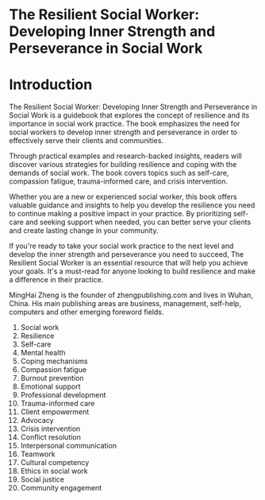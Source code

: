 # The Resilient Social Worker: Developing Inner Strength and Perseverance in Social Work

# Introduction

The Resilient Social Worker: Developing Inner Strength and Perseverance in Social Work is a guidebook that explores the concept of resilience and its importance in social work practice. The book emphasizes the need for social workers to develop inner strength and perseverance in order to effectively serve their clients and communities.

Through practical examples and research-backed insights, readers will discover various strategies for building resilience and coping with the demands of social work. The book covers topics such as self-care, compassion fatigue, trauma-informed care, and crisis intervention.

Whether you are a new or experienced social worker, this book offers valuable guidance and insights to help you develop the resilience you need to continue making a positive impact in your practice. By prioritizing self-care and seeking support when needed, you can better serve your clients and create lasting change in your community.

If you're ready to take your social work practice to the next level and develop the inner strength and perseverance you need to succeed, The Resilient Social Worker is an essential resource that will help you achieve your goals. It's a must-read for anyone looking to build resilience and make a difference in their practice.

MingHai Zheng is the founder of zhengpublishing.com and lives in Wuhan, China. His main publishing areas are business, management, self-help, computers and other emerging foreword fields.



1. Social work
2. Resilience
3. Self-care
4. Mental health
5. Coping mechanisms
6. Compassion fatigue
7. Burnout prevention
8. Emotional support
9. Professional development
10. Trauma-informed care
11. Client empowerment
12. Advocacy
13. Crisis intervention
14. Conflict resolution
15. Interpersonal communication
16. Teamwork
17. Cultural competency
18. Ethics in social work
19. Social justice
20. Community engagement

